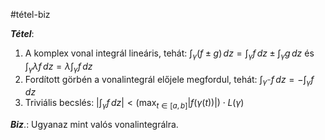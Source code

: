 #tétel-biz

***Tétel***:
1. A komplex vonal integrál lineáris, tehát: $\int _{\gamma} (f \pm g) \, dz = \int _{\gamma}f \, dz \pm \int _{\gamma} g \, dz$ és $\int _{\gamma} \lambda f \, dz = \lambda \int _{\gamma} f\, dz$
2. Fordított görbén a vonalintegrál előjele megfordul, tehát: $\int _{\gamma^{-}}f \, dz = -\int _{\gamma}f \, dz$
3. Triviális becslés: $\left\lvert  \int _{\gamma}f \, dz  \right\rvert < \left( \max_{t \in [a, b]} \lvert f(\gamma(t)) \rvert \right) \cdot L(\gamma)$

***Biz***.:
Ugyanaz mint valós vonalintegrálra.